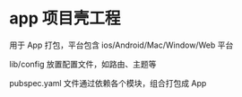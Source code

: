 # app 项目壳工程

用于 App 打包，平台包含 ios/Android/Mac/Window/Web 平台

lib/config 放置配置文件，如路由、主题等

pubspec.yaml 文件通过依赖各个模块，组合打包成 App